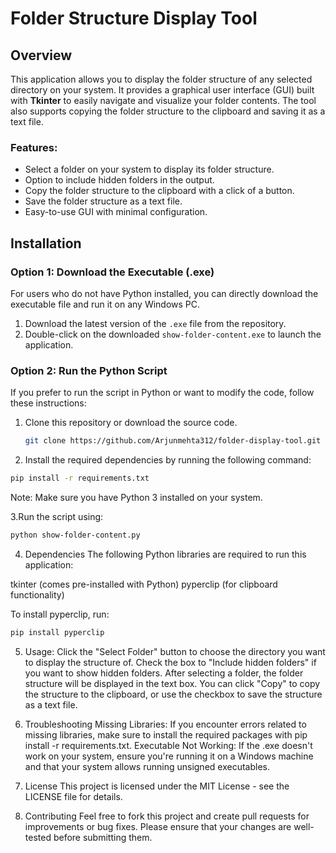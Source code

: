 # Folder Structure Display Tool

## Overview
This application allows you to display the folder structure of any selected directory on your system. It provides a graphical user interface (GUI) built with **Tkinter** to easily navigate and visualize your folder contents. The tool also supports copying the folder structure to the clipboard and saving it as a text file.

### Features:
- Select a folder on your system to display its folder structure.
- Option to include hidden folders in the output.
- Copy the folder structure to the clipboard with a click of a button.
- Save the folder structure as a text file.
- Easy-to-use GUI with minimal configuration.

## Installation

### Option 1: Download the Executable (.exe)

For users who do not have Python installed, you can directly download the executable file and run it on any Windows PC.

1. Download the latest version of the `.exe` file from the repository.
2. Double-click on the downloaded `show-folder-content.exe` to launch the application.

### Option 2: Run the Python Script

If you prefer to run the script in Python or want to modify the code, follow these instructions:

1. Clone this repository or download the source code.
   ```bash
   git clone https://github.com/Arjunmehta312/folder-display-tool.git
   
2. Install the required dependencies by running the following command:
  ```bash
  pip install -r requirements.txt
  ```
Note: Make sure you have Python 3 installed on your system.

3.Run the script using:
  ```bash
python show-folder-content.py
  ```

4. Dependencies
The following Python libraries are required to run this application:

tkinter (comes pre-installed with Python)
pyperclip (for clipboard functionality)

To install pyperclip, run:
  ```bash
pip install pyperclip
```

5. Usage:
Click the "Select Folder" button to choose the directory you want to display the structure of.
Check the box to "Include hidden folders" if you want to show hidden folders.
After selecting a folder, the folder structure will be displayed in the text box.
You can click "Copy" to copy the structure to the clipboard, or use the checkbox to save the structure as a text file.

6. Troubleshooting
Missing Libraries: If you encounter errors related to missing libraries, make sure to install the required packages with pip install -r requirements.txt.
Executable Not Working: If the .exe doesn't work on your system, ensure you're running it on a Windows machine and that your system allows running unsigned executables.

7. License
This project is licensed under the MIT License - see the LICENSE file for details.

8. Contributing
Feel free to fork this project and create pull requests for improvements or bug fixes. Please ensure that your changes are well-tested before submitting them.
